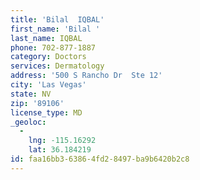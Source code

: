 ```yaml
---
title: 'Bilal  IQBAL'
first_name: 'Bilal '
last_name: IQBAL
phone: 702-877-1887
category: Doctors
services: Dermatology
address: '500 S Rancho Dr  Ste 12'
city: 'Las Vegas'
state: NV
zip: '89106'
license_type: MD
_geoloc:
  -
    lng: -115.16292
    lat: 36.184219
id: faa16bb3-6386-4fd2-8497-ba9b6420b2c8
---
```

